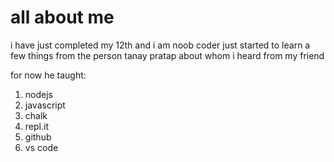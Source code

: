# all about me

i have just completed my 12th and i am noob coder 
just started to learn a few things from the person tanay pratap about whom i heard  from my friend

for now he taught:
1. nodejs
1. javascript
2. chalk
5. repl.it
10. github
12. vs code








